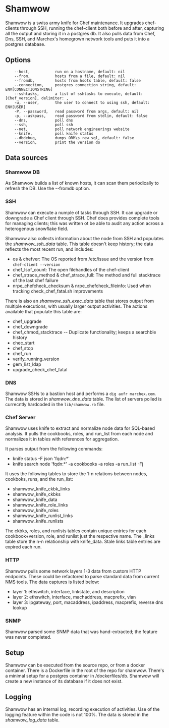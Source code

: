 # Shamwow
Shamwow is a swiss army knife for Chef maintenance. It upgrades chef-clients through SSH, running the chef-client both before and after, capturing all the output and storing it in a postgres db.   It also pulls data from Chef, Dns, SSH, and Marchex's homegrown network tools and puts it into a postgres database. 

## Options
```
    --host,           run on a hostname, default: nil
    --from,           hosts from a file, default: nil
    --fromdb,         hosts from hsots table, default: false
    --connection,     postgres connection string, default: ENV[CONNECTIONSTRING]
    --sshtasks,       a list of sshtasks to execute, default: [Chef_version], delimiter: ,
    -u, --user,       the user to connect to using ssh, default: ENV[USER]
    -P, --password,   read password from args, default: nil
    -p, --askpass,    read password from stdlin, default: false
    --dns,            poll dns
    --ssh,            poll ssh
    --net,            poll network engineerings website
    --knife,          poll knife status
    --dbdebug,        dumps ORM\s raw sql, default: false
    --version,        print the version do
```

## Data sources

### Shamwow DB
As Shamwow builds a list of known hosts, it can scan them periodically to refresh the DB. Use the --fromdb option.

### SSH 
Shamwow can execute a numple of tasks through SSH. It can upgrade or downgrade a Chef client through SSH.  Chef does provides complete tools for managing clients; this was written ot be able to audit any action across a heterogenous snowflake field. 

Shamwow also collects information  about the node from SSH and populates the 
_shamwow_ssh_data_ table. This table doesn't keep history; the data reflects the most recent run, and includes:

* os & chefver: The OS reported from /etc/issue and the version from `chef-client --version`
* chef_lsof_count: The open filehandles of the chef-client
* chef_strace_method & chef_strace_full: The method and full stacktrace of the last chef failure 
* nrpe_chefcheck_checksum & nrpe_chefcheck_fileinfo: Used when tracking check_chef_fatal.sh improvements

There is also an _shamwow_ssh_exec_data_ table that stores output from multiple executions, with usually larger output activities. The actions available that populate this table are:

* chef_upgrade
* chef_downgrade
* chef_chmod_stacktrace  -- Duplicate functionality; keeps a searchble history
* chec_start
* chef_stop
* chef_run
* verify_running_version
* gem_list_ldap
* upgrade_check_chef_fatal

### DNS
Shamwow SSHs to a bastion host and performs a `dig axfr marchex.com`. The data is stored in _shamwow_dns_data_ table.  The list of servers polled is currecntly hardcoded in the `lib/shamwow.rb` file. 

### Chef Server
Shamwow uses knife to extract and normalize node data for SQL-based analysis. It pulls the cookbooks,
roles, and run_list from each node and normalizes it in tables with references for aggregation.

It parses output from the following commands:
* knife status -F json 'fqdn:*'
* knife search node 'fqdn:*' -a cookbooks -a roles -a run_list -Fj

It uses the following tables to store the 1-n relations between nodes, cookboks, runs, and the run_list:
* shamwow_knife_ckbk_links
* shamwow_knife_ckbks
* shamwow_knife_data
* shamwow_knife_role_links
* shamwow_knife_roles
* shamwow_knife_runlist_links
* shamwow_knife_runlists

The ckbks, roles, and runlists tables contain unique entries for each cookbook+version, role, and runlist just the respective name. The _links table store the n-n relationship with knife_data. Stale links table entries are expired each run.

### HTTP
Shamwow pulls some network layers 1-3 data from custom HTTP endpoints. These could be refactored
to parse standard data from current NMS tools. The data captures is listed below:

* layer 1: ethswitch, interface, linkstate, and description
* layer 2: ethswitch, interface, machaddress, macprefix, vlan
* layer 3: ipgateway, port, macaddress, ipaddress, macprefix, reverse dns lookup

### SNMP
Shamwow parsed some SNMP data that was hand-extracted; the feature was never completed.

## Setup 
Shamwow can be executed from the source repo, or from a docker container. There is a Dockerfile in the root of the repo for shamwow. There's a minimal setup for a  postgres container in /dockerfiles/db. Shamwow will create a new instance of its database if it does not exist.

## Logging
Shamwow has an internal log, recording execution of activities. Use of the logging feature within the code is not 100%. The data is stored in the _shamwow_log_data_ table.

